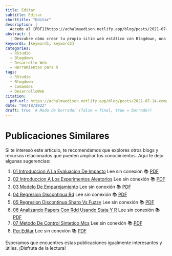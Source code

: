 ```yaml
---
title: Editar
subtitle: Editar
shorttitle: "Editar"
description: |
  Accede al [PDF](https://achalmaedison.netlify.app/blog/posts/2021-07-14-comandos-blogdown/index.pdf) completo aquí.
abstract: |
  | Descubre cómo crear tu propio sitio web estático con Blogdown, una herramienta poderosa que combina R Markdown y Hugo. Aprende a usar comandos sencillos para personalizar, construir y alojar tu sitio web de manera fácil y rápida. ¡Comienza tu proyecto web hoy mismo!
keywords: [keyword1, keyword2]
categories:
  - RStudio
  - Blogdown
  - Desarrollo Web
  - Herramientas para R
tags:
  - RStudio
  - Blogdown
  - Comandos
  - DesarrolloWeb
citation:
  pdf-url: https://achalmaedison.netlify.app/blog/posts/2021-07-14-comandos-blogdown/index.pdf
date: "04/18/2022"
draft: true  # Modo de borrador (false = final, true = borrador)
---
```





# Publicaciones Similares

Si te interesó este artículo, te recomendamos que explores otros blogs y recursos relacionados que pueden ampliar tus conocimientos. Aquí te dejo algunas sugerencias:


1. [01 Introduccion A La Evaluacion De Impacto](https://achalmaedison.netlify.app/econometria/06-evaluacion-impacto/2022-04-04-01-introduccion-a-la-evaluacion-de-impacto) Lee sin conexión 📚 [PDF](https://achalmaedison.netlify.app/econometria/06-evaluacion-impacto/2022-04-04-01-introduccion-a-la-evaluacion-de-impacto/index.pdf)
2. [02 Introduccion A Los Experimentos Aleatorios](https://achalmaedison.netlify.app/econometria/06-evaluacion-impacto/2022-04-11-02-introduccion-a-los-experimentos-aleatorios) Lee sin conexión 📚 [PDF](https://achalmaedison.netlify.app/econometria/06-evaluacion-impacto/2022-04-11-02-introduccion-a-los-experimentos-aleatorios/index.pdf)
3. [03 Modelo De Emparejamiento](https://achalmaedison.netlify.app/econometria/06-evaluacion-impacto/2022-04-18-03-modelo-de-emparejamiento) Lee sin conexión 📚 [PDF](https://achalmaedison.netlify.app/econometria/06-evaluacion-impacto/2022-04-18-03-modelo-de-emparejamiento/index.pdf)
4. [04 Regresion Discontinua Rd](https://achalmaedison.netlify.app/econometria/06-evaluacion-impacto/2022-04-25-04-regresion-discontinua-rd) Lee sin conexión 📚 [PDF](https://achalmaedison.netlify.app/econometria/06-evaluacion-impacto/2022-04-25-04-regresion-discontinua-rd/index.pdf)
5. [05 Regresion Discontinua Sharp Vs Fuzzy](https://achalmaedison.netlify.app/econometria/06-evaluacion-impacto/2022-05-02-05-regresion-discontinua-sharp-vs-fuzzy) Lee sin conexión 📚 [PDF](https://achalmaedison.netlify.app/econometria/06-evaluacion-impacto/2022-05-02-05-regresion-discontinua-sharp-vs-fuzzy/index.pdf)
6. [06 Analizando Papers Con Rdd Usando Stata Y R](https://achalmaedison.netlify.app/econometria/06-evaluacion-impacto/2022-05-09-06-analizando-papers-con-rdd-usando-stata-y-r) Lee sin conexión 📚 [PDF](https://achalmaedison.netlify.app/econometria/06-evaluacion-impacto/2022-05-09-06-analizando-papers-con-rdd-usando-stata-y-r/index.pdf)
7. [07 Metodo De Control Sintetico Mcs](https://achalmaedison.netlify.app/econometria/06-evaluacion-impacto/2022-05-16-07-metodo-de-control-sintetico-mcs) Lee sin conexión 📚 [PDF](https://achalmaedison.netlify.app/econometria/06-evaluacion-impacto/2022-05-16-07-metodo-de-control-sintetico-mcs/index.pdf)
8. [Por Editar](https://achalmaedison.netlify.app/econometria/06-evaluacion-impacto/2024-03-31-por-editar) Lee sin conexión 📚 [PDF](https://achalmaedison.netlify.app/econometria/06-evaluacion-impacto/2024-03-31-por-editar/index.pdf)


Esperamos que encuentres estas publicaciones igualmente interesantes y útiles. ¡Disfruta de la lectura!

